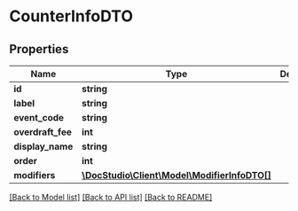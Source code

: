 # CounterInfoDTO

## Properties
Name | Type | Description | Notes
------------ | ------------- | ------------- | -------------
**id** | **string** |  | [optional] 
**label** | **string** |  | [optional] 
**event_code** | **string** |  | [optional] 
**overdraft_fee** | **int** |  | [optional] 
**display_name** | **string** |  | [optional] 
**order** | **int** |  | [optional] 
**modifiers** | [**\DocStudio\Client\Model\ModifierInfoDTO[]**](ModifierInfoDTO.md) |  | [optional] 

[[Back to Model list]](../../README.md#documentation-for-models) [[Back to API list]](../../README.md#documentation-for-api-endpoints) [[Back to README]](../../README.md)

